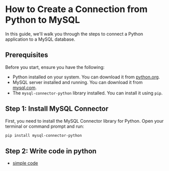 # How to Create a Connection from Python to MySQL

In this guide, we'll walk you through the steps to connect a Python application to a MySQL database.

## Prerequisites

Before you start, ensure you have the following:

- Python installed on your system. You can download it from [python.org](https://www.python.org/).
- MySQL server installed and running. You can download it from [mysql.com](https://www.mysql.com/).
- The `mysql-connector-python` library installed. You can install it using `pip`.

## Step 1: Install MySQL Connector

First, you need to install the MySQL Connector library for Python. Open your terminal or command prompt and run:

```sh
pip install mysql-connector-python  
```

## Step 2: Write code in python
- [simple code](https://github.com/erickpaulus/DB/blob/main/mysql_reference.py)
